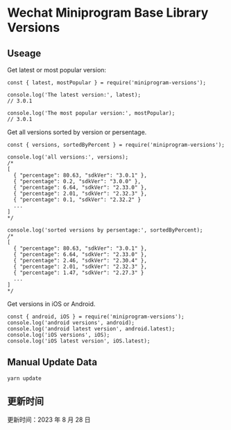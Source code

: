 
# Wechat Miniprogram Base Library Versions

## Useage

Get latest or most popular version:

```;
const { latest, mostPopular } = require('miniprogram-versions');

console.log('The latest version:', latest);
// 3.0.1

console.log('The most popular version:', mostPopular);
// 3.0.1

```

Get all versions sorted by version or persentage.

```
const { versions, sortedByPercent } = require('miniprogram-versions');

console.log('all versions:', versions);
/*
[
  { "percentage": 80.63, "sdkVer": "3.0.1" },
  { "percentage": 0.2, "sdkVer": "3.0.0" },
  { "percentage": 6.64, "sdkVer": "2.33.0" },
  { "percentage": 2.01, "sdkVer": "2.32.3" },
  { "percentage": 0.1, "sdkVer": "2.32.2" }
  ...
]
*/

console.log('sorted versions by persentage:', sortedByPercent);
/*
[
  { "percentage": 80.63, "sdkVer": "3.0.1" },
  { "percentage": 6.64, "sdkVer": "2.33.0" },
  { "percentage": 2.46, "sdkVer": "2.30.4" },
  { "percentage": 2.01, "sdkVer": "2.32.3" },
  { "percentage": 1.47, "sdkVer": "2.27.3" }
  ...
]
*/
```

Get versions in iOS or Android.

```
const { android, iOS } = require('miniprogram-versions');
console.log('android versions', android);
console.log('android latest version', android.latest);
console.log('iOS versions', iOS);
console.log('iOS latest version', iOS.latest);
```

## Manual Update Data

```
yarn update
```

## 更新时间

更新时间：2023 年 8 月 28 日
